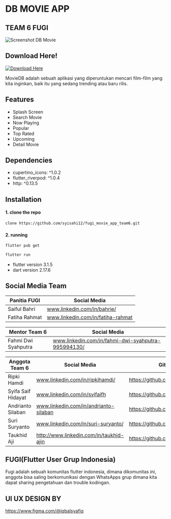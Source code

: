 # DB MOVIE  APP
## TEAM 6 FUGI 

![Screenshot DB Movie](https://take-me-to.space/0XC9jXh.png)


## Download Here!
[![Download Here](https://icons.iconarchive.com/icons/dtafalonso/android-lollipop/72/Downloads-icon.png)](https://take-me-to.space/yeqHpNa.apk)



MovieDB adalah sebuah aplikasi yang diperuntukan mencari film-film yang kita inginkan, baik itu yang sedang trending atau baru rilis.

## Features

 - Splash Screen
 - Search Movie
 - Now Playing
 - Popular
 - Top Rated
 - Upcoming
 - Detail Movie



## Dependencies

- cupertino_icons: ^1.0.2
- flutter_riverpod: ^1.0.4
- http: ^0.13.5


## Installation

#### 1. clone the repo
```sh
clone https://github.com/syisahi12/fugi_movie_app_team6.git
```

#### 2. running
```sh
flutter pub get
```

```sh
flutter run
```

- flutter version 3.1.5
- dart version 2.17.6

## Social Media Team


| Panitia FUGI | Social  Media |
| ------ | ------ |
| Saiful Bahri|  www.linkedin.com/in/bahrie/ |
| Fatiha Rahmat| www.linkedin.com/in/fatiha-rahmat |

| Mentor Team 6 | Social  Media |
| ------ | ------ |
| Fahmi Dwi Syahputra | www.linkedin.com/in/fahmi-dwi-syahputra-995994130/ |


| Anggota Team 6 | Social  Media | Github |
| ------ | ------ |------ |
| Ripki Hamdi | www.linkedin.com/in/ripkihamdi/ |https://github.com/ripkihamdi|
| Syifa Saif Hidayat|  www.linkedin.com/in/syifaifh |https://github.com/syisahi12|
| Andrianto Silaban | www.linkedin.com/in/andrianto-silaban |https://github.com/andrisilaban|
| Suri Suryanto |  www.linkedin.com/in/suri-suryanto/ |https://github.com/surisuryanto|
| Taukhid Aji | http://www.linkedin.com/in/taukhid-ajin |https://github.com/taukhidajin|



## FUGI(Flutter User Grup Indonesia)
Fugi adalah sebuah komunitas flutter indonesia, dimana dikomunitas ini, anggota bisa saling berkomunikasi dengan WhatsApps grup dimana kita dapat sharing pengetahuan dan trouble kodingan.
## UI UX DESIGN BY
https://www.figma.com/@iqbalsyafiq





